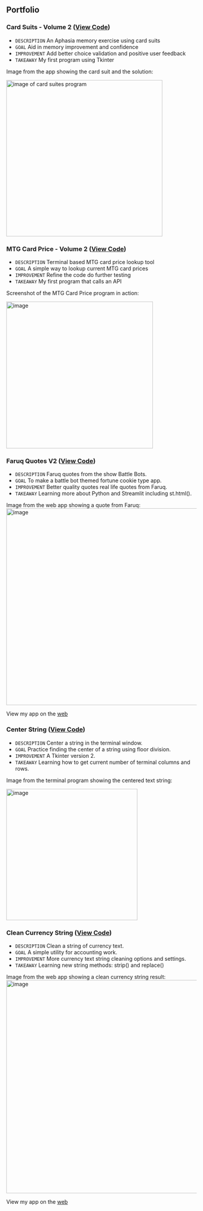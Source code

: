 ## Portfolio

### Card Suits - Volume 2 ([View Code](https://github.com/Adam-Mathew-Duke/Python-portfolio/blob/main/card_suits_v2.py))
+ `DESCRIPTION` An Aphasia memory exercise using card suits
+ `GOAL` Aid in memory improvement and confidence 
+ `IMPROVEMENT` Add better choice validation and positive user feedback
+ `TAKEAWAY` My first program using Tkinter

Image from the app showing the card suit and the solution:

<img align="center" width="413" alt="image of card suites program" src="https://github.com/user-attachments/assets/e5b657f0-ec74-497d-9361-48ff5de3212e">

### MTG Card Price - Volume 2 ([View Code](https://github.com/Adam-Mathew-Duke/Python-portfolio/blob/main/mtg_card_price.py))
+ `DESCRIPTION` Terminal based MTG card price lookup tool
+ `GOAL` A simple way to lookup current MTG card prices
+ `IMPROVEMENT` Refine the code do further testing
+ `TAKEAWAY` My first program that calls an API

Screenshot of the MTG Card Price program in action:

<img width="388" alt="image" src="https://github.com/user-attachments/assets/ecb2ac89-d556-447e-ac21-e6894230e4a6">

### Faruq Quotes V2 ([View Code](https://github.com/Adam-Mathew-Duke/Python-portfolio/blob/main/Faruq_Quotes.py))
+ `DESCRIPTION` Faruq quotes from the show Battle Bots.
+ `GOAL` To make a battle bot themed fortune cookie type app.
+ `IMPROVEMENT` Better quality quotes real life quotes from Faruq.
+ `TAKEAWAY` Learning more about Python and Streamlit including st.html().

Image from the web app showing a quote from Faruq:
<img width="520" alt="image" src="https://github.com/user-attachments/assets/ea335fd9-ae21-4ba5-a38f-1062e9bd4b22">

View my app on the [web](https://python-portfolio-ufl7cj8no2xqbq2h9utqug.streamlit.app/)

### Center String ([View Code](https://github.com/Adam-Mathew-Duke/Python-Portfolio/blob/main/center_string.py))
+ `DESCRIPTION` Center a string in the terminal window.
+ `GOAL` Practice finding the center of a string using floor division.
+ `IMPROVEMENT` A Tkinter version 2.
+ `TAKEAWAY` Learning how to get current number of terminal columns and rows.

Image from the terminal program showing the centered text string:

<img width="347" alt="image" src="https://github.com/user-attachments/assets/d06d67db-9a9c-48ec-a175-5cae03a85573">

### Clean Currency String ([View Code](https://github.com/Adam-Mathew-Duke/Python-Portfolio/blob/main/clean_currency_string.py))
+ `DESCRIPTION` Clean a string of currency text.
+ `GOAL` A simple utility for accounting work.
+ `IMPROVEMENT` More currency text string cleaning options and settings.
+ `TAKEAWAY` Learning new string methods: strip() and replace()

Image from the web app showing a clean currency string result:
<img width="563" alt="image" src="https://github.com/user-attachments/assets/51615435-56c9-412b-834e-e97c59baaa91">

View my app on the [web](https://python-portfolio-rce9cjpksbkxypb8syjtti.streamlit.app/)
